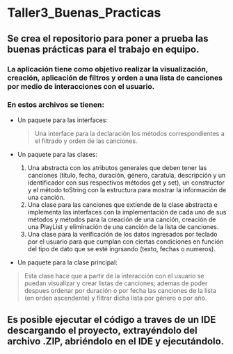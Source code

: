 # Taller3_Buenas_Practicas
## Se crea el repositorio para poner a prueba las buenas prácticas para el trabajo en equipo.
### La aplicación tiene como objetivo realizar la visualización, creación, aplicación de filtros y orden a una lista de canciones por medio de interacciones con el usuario.

### En estos archivos se tienen:
* Un paquete para las interfaces:
  > Una interface para la declaración los métodos correspondientes a el filtrado y orden de las canciones.
* Un paquete para las clases:
  1. Una abstracta con los atributos generales que deben tener las canciones (título, fecha, duración, género, caratula, descripción y un identificador con sus respectivos métodos get y set), un constructor y el método toString con la estructura para mostrar la información de una canción.
  2. Una clase para las canciones que extiende de la clase abstracta e implementa las interfaces con la implementación de cada uno de sus métodos y métodos para la creación de una canción, creación de una PlayList y eliminación de una canción de la lista de canciones.
  3. Una clase para la verificación de los datos ingresados por teclado por el usuario para que cumplan con ciertas condiciones en función del tipo de dato que se esté ingrsando (texto, fechas o numeros).

* Un paquete para la clase principal:
> Esta clase hace que a partir de la interacción con el usuario se puedan visualizar y crear listas de canciones; ademas de poder despues ordenar por duración o por fecha las canciones de la lista (en orden ascendente) y filtrar dicha lista por género o por año.

## Es posible ejecutar el código a traves de un IDE descargando el proyecto, extrayéndolo del archivo .ZIP, abriéndolo en el IDE y ejecutándolo.
